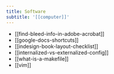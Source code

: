 ```yaml
---
title: Software
subtitle: '[[computer]]'
---
```


- [[find-bleed-info-in-adobe-acrobat]]
- [[google-docs-shortcuts]]
- [[indesign-book-layout-checklist]]
- [[internalized-vs-externalized-config]]
- [[what-is-a-makefile]]
- [[vim]]
